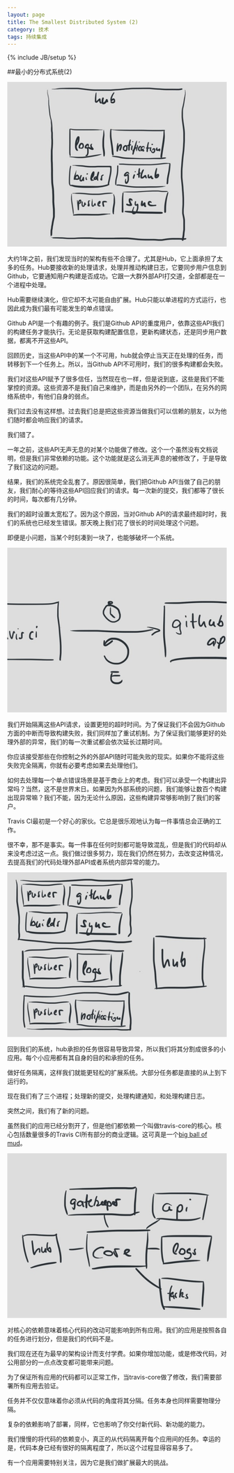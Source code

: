```yaml
---
layout: page  
title: The Smallest Distributed System (2)   
category: 技术   
tags: 持续集成    
---
```

{% include JB/setup %}


##最小的分布式系统(2)

![架构图4](/image/The_Smallest_Distributed_System_04.jpg)

大约1年之前，我们发现当时的架构有些不合理了。尤其是Hub，它上面承担了太多的任务。Hub要接收新的处理请求，处理并推动构建日志，它要同步用户信息到Github，它要通知用户构建是否成功。它跟一大群外部API打交道，全部都是在一个进程中处理。

Hub需要继续演化，但它却不太可能自由扩展。Hub只能以单进程的方式运行，也因此成为我们最有可能发生的单点错误。

Github API是一个有趣的例子。我们是Github API的重度用户，依靠这些API我们的构建任务才能执行。无论是获取构建配置信息，更新构建状态，还是同步用户数据，都离不开这些API。

回顾历史，当这些API中的某一个不可用，hub就会停止当天正在处理的任务，而转移到下一个任务上。所以，当Github API不可用时，我们的很多构建都会失败。

我们对这些API赋予了很多信任，当然现在也一样，但是说到底，这些是我们不能掌控的资源。这些资源不是我们自己来维护，而是由另外的一个团队，在另外的网络系统中，有他们自身的弱点。

我们过去没有这样想。过去我们总是把这些资源当做我们可以信赖的朋友，以为他们随时都会响应我们的请求。

我们错了。

一年之前，这些API无声无息的对某个功能做了修改。这个一个虽然没有文档说明，但是我们非常依赖的功能。这个功能就是这么消无声息的被修改了，于是导致了我们这边的问题。

结果，我们的系统完全乱套了。原因很简单，我们把Github API当做了自己的朋友，我们耐心的等待这些API回应我们的请求。每一次新的提交，我们都等了很长的时间，每次都有几分钟。

我们的超时设置太宽松了。因为这个原因，当对Github API的请求最终超时时，我们的系统也已经发生错误。那天晚上我们花了很长的时间处理这个问题。

即便是小问题，当某个时刻凑到一块了，也能够破坏一个系统。

![架构图5](/image/The_Smallest_Distributed_System_05.jpg)

我们开始隔离这些API请求，设置更短的超时时间。为了保证我们不会因为Github方面的中断而导致构建失败，我们同样加了重试机制。为了保证我们能够更好的处理外部的异常，我们的每一次重试都会依次延长过期时间。

你应该接受那些在你控制之外的外部API随时可能失败的现实。如果你不能将这些失败完全隔离，你就有必要考虑如果去处理他们。

如何去处理每一个单点错误场景是基于商业上的考虑。我们可以承受一个构建出异常吗？当然，这不是世界末日。如果因为外部系统的问题，我们能够让数百个构建出现异常嘛？我们不能，因为无论什么原因，这些构建异常够影响到了我们的客户。

Travis CI最初是一个好心的家伙。它总是很乐观地认为每一件事情总会正确的工作。

很不幸，那不是事实。每一件事在任何时刻都可能导致混乱，但是我们的代码却从来没考虑过这一点。我们做过很多努力，现在我们仍然在努力，去改变这种情况，去提高我们的代码处理外部API或者系统内部异常的能力。

![架构图6](/image/The_Smallest_Distributed_System_06.jpg)

回到我们的系统，hub承担的任务很容易导致异常，所以我们将其分割成很多的小应用。每个小应用都有其自身的目的和承担的任务。

做好任务隔离，这样我们就能更轻松的扩展系统。大部分任务都是直接的从上到下运行的。

现在我们有了三个进程；处理新的提交，处理构建通知，和处理构建日志。

突然之间，我们有了新的问题。

虽然我们的应用已经分割开了，但是他们都依赖一个叫做travis-core的核心。核心包括数量很多的Travis CI所有部分的商业逻辑。这可真是一个[big ball of mud](http://en.wikipedia.org/wiki/Big_ball_of_mud)。

![架构图7](/image/The_Smallest_Distributed_System_07.jpg)

对核心的依赖意味着核心代码的改动可能影响到所有应用。我们的应用是按照各自的任务进行划分，但是我们的代码不是。

我们现在还在为最早的架构设计而支付学费。如果你增加功能，或是修改代码，对公用部分的一点点改变都可能带来问题。

为了保证所有应用的代码都可以正常工作，当travis-core做了修改，我们需要部署所有应用去验证。

任务并不仅仅意味着你必须从代码的角度将其分隔。任务本身也同样需要物理分隔。

复杂的依赖影响了部署，同样，它也影响了你交付新代码、新功能的能力。

我们慢慢的将代码的依赖变小，真正的从代码隔离开每个应用间的任务。幸运的是，代码本身已经有很好的隔离程度了，所以这个过程显得容易多了。

有一个应用需要特别关注，因为它是我们做扩展最大的挑战。

